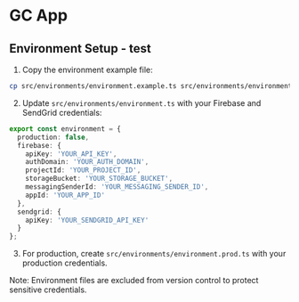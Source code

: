 # GC App

## Environment Setup - test

1. Copy the environment example file:
```bash
cp src/environments/environment.example.ts src/environments/environment.ts
```

2. Update `src/environments/environment.ts` with your Firebase and SendGrid credentials:
```typescript
export const environment = {
  production: false,
  firebase: {
    apiKey: 'YOUR_API_KEY',
    authDomain: 'YOUR_AUTH_DOMAIN',
    projectId: 'YOUR_PROJECT_ID',
    storageBucket: 'YOUR_STORAGE_BUCKET',
    messagingSenderId: 'YOUR_MESSAGING_SENDER_ID',
    appId: 'YOUR_APP_ID'
  },
  sendgrid: {
    apiKey: 'YOUR_SENDGRID_API_KEY'
  }
};
```

3. For production, create `src/environments/environment.prod.ts` with your production credentials.

Note: Environment files are excluded from version control to protect sensitive credentials.